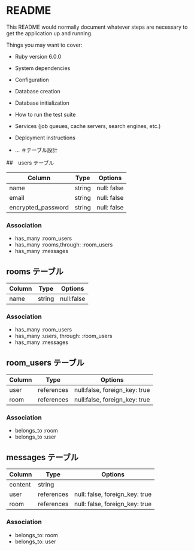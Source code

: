 # README

This README would normally document whatever steps are necessary to get the
application up and running.

Things you may want to cover:

* Ruby version
6.0.0
* System dependencies

* Configuration

* Database creation

* Database initialization

* How to run the test suite

* Services (job queues, cache servers, search engines, etc.)

* Deployment instructions

* ...
＃テーブル設計

##　users テーブル

| Column              | Type   | Options      |
| ------------------- | -----  | ----------   |
| name                | string | null: false  |
| email               | string | null: false  |
| encrypted_password  | string | null: false  |

### Association
- has_many :room_users
- has_many :rooms,through: :room_users
- has_many :messages

## rooms テーブル

| Column | Type    | Options    |
| ------ | ------- | ---------- |
| name   | string  | null:false |

### Association

- has_many :room_users
- has_many :users, through: :room_users
- has_many :messages

## room_users テーブル

| Column  | Type        | Options                       |
| ------  | ----------  | ----------------------------- |
| user    | references  | null:false, foreign_key: true |
| room    | references  | null:false, foreign_key: true |

### Association

- belongs_to :room
- belongs_to :user

## messages テーブル

| Column  | Type       | Options                        |
| ------- | ---------- | ------------------------------ |
| content | string     |                                |
| user    | references | null: false, foreign_key: true |
| room    | references | null: false, foreign_key: true |

### Association

- belongs_to: room
- belongs_to: user
